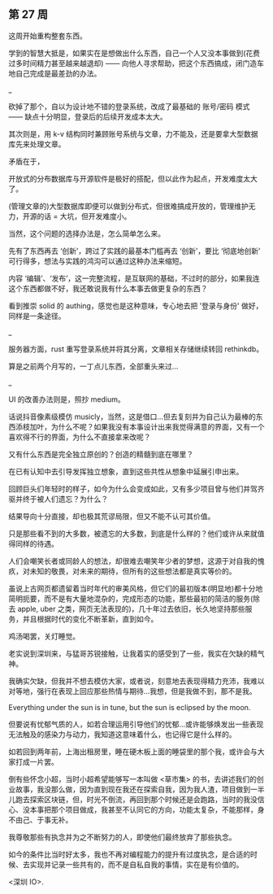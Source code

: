 ## 第 27 周


这周开始重构整套东西。

学到的智慧大抵是，如果实在是想做出什么东西，自己一个人又没本事做到(花费过多时间精力甚至越来越退却) —— 向他人寻求帮助，把这个东西搞成，闭门造车地自己完成是最差劲的办法。

_

砍掉了那个，自以为设计地不错的登录系统，改成了最基础的 账号/密码 模式 —— 缺点十分明显，登录后的后续开发成本太大。

其次则是，用 k-v 结构同时兼顾账号系统与文章，力不能及，还是要拿大型数据库先来处理文章。

矛盾在于，

开放式的分布数据库与开源软件是极好的搭配，但以此作为起点，开发难度太大了。

(管理文章的)大型数据库即便可以做到分布式，但很难搞成开放的，管理维护无力，开源的话 = 大坑，但开发难度小。

当然，这个问题的选择办法是，怎么简单怎么来。

先有了东西再去 ‘创新’，跨过了实践的最基本门槛再去 ‘创新’，要比 ‘彻底地创新’ 可行得多，想法与实践的鸿沟可以通过这种办法来缩短。

内容 ‘编辑’、‘发布’，这一完整流程，是互联网的基础，不过时的部分，如果我连这个东西都做不好，我还敢说我有什么本事去做更复杂的东西？

看到推崇 solid 的 authing，感觉也是这种意味，专心地去把 '登录与身份' 做好，同样是一条途径。

_

服务器方面，rust 重写登录系统并将其分离，文章相关存储继续转回 rethinkdb。

算是之前两个月写的，一丁点儿东西，全部重头来过…

_

UI 的改善办法则是，照抄 medium。



话说抖音像素级模仿 musicly，当然，这是借口...但去复刻并为自己认为最棒的东西添枝加叶，为什么不呢？如果我没有本事设计出来我觉得满意的界面，又有一个喜欢得不行的界面，为什么不直接拿来改呢？

又有什么东西是完全独立原创的？创造的精髓到底在哪里？

在已有认知中去引导发挥独立想象，直到这些共性从想象中延展引申出来。

回顾巨头们年轻时的样子，如今为什么会变成如此，又有多少项目曾与他们并驾齐驱并终于被人们遗忘？为什么？

结果导向十分直接，却也极其荒谬局限，但又不能不认可其价值。

只是那些看不到的大多数，被遗忘的大多数，到底是什么样的？他们或许从来就值得同样的待遇。

人们会嘲笑长者或同龄人的想法，却很难去嘲笑年少者的梦想，这源于对自我的愧疚，对未知的敬畏，对未来的期待，但所有的这些想法都是真实等价的。


虽说上古网页都遗留着当时年代的审美风格，但它们的最初版本(明显地)都十分地简明扼要，而不是有大量地混杂的，完成形态的功能，那些最初的简洁的服务(除去 apple, uber 之类，网页无法表现的)，几十年过去依旧，长久地坚持那些服务，并且根据时代的变化不断革新，直到如今。

鸡汤喝罢，关灯睡觉。


老实说到深圳来，与猛哥苏锐接触，让我着实的感受到了一些，我实在欠缺的精气神。

我确实欠缺，但我并不想去模仿大家，或者说，刻意地去表现得精力充沛，我难以对等地，强行在表现上回应那些热情与期待...我想，但是我做不到，那不是我。

Everything under the sun is in tune, but the sun is eclipsed by the moon.

但要说有忧郁气质的人，如若合理运用引导他们的忧郁...或许能够焕发出一些表现无法触及的感染力与动力，我知道这意味着什么，也记得它是什么样的。

如若回到两年前，上海出租房里，睡在硬木板上面的睡袋里的那个我，或许会与大家打成一片罢。

倒有些怀念小超，当时小超希望能够写一本叫做 \<草市集\> 的书，去讲述我们的创业故事，我没那么做，因为直到现在我还在探索自我，因为我人渣，项目做到一半儿跑去探索区块链，但，时光不倒流，再回到那个时候还是会跑路，当时的我没信心、没本事把那个项目做成，我甚至不认同它的方向，功能太复杂，不能那样，身不由己、于事无补。

我尊敬那些有执念并为之不断努力的人，即使他们最终放弃了那些执念。

如今的条件比当时好太多，我也不再对编程能力的提升有过度执念，是合适的时候、去实现并记录一些共有的，而不是自私自我的事情，实在是有价值的。

\<深圳 IO\>.
